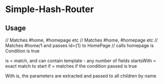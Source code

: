 # Simple-Hash-Router

## Usage

<Router>
    <Route is={"home"}><HomePage /></Route> // Matches #home, #homepage etc
    <Route startsWith={"home"}><HomePage /></Route>  // Matches #home, #homepage etc
    <Route is={"home/{id}"}><HomePage /></Route> // Matches #home/1 and passes id={1} to HomePage
    <Route if={condition}><HomePage /></Route> // calls homepage is Condition is true
    <DefaultPage />
</Router>

is = match, and can contain template - any number of fields
startsWith = exact match to start
if = matches if the condition passed is true

With is, the parameters are extracted and passed to all children by name